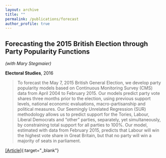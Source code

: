 ```yaml
---
layout: archive
title: ""
permalink: /publications/forecast
author_profile: true
---
```


## Forecasting the 2015 British Election through Party Popularity Functions

*(with Mary Stegmaier)*

**Electoral Studies**, 2016

> To forecast the May 7, 2015 British General Election, we develop party popularity models based on Continuous Monitoring Survey (CMS) data from April 2004 to February 2015. Our models predict party vote shares three months prior to the election, using previous support levels, national economic evaluations, macro-partisanship and political measures. Our Seemingly Unrelated Regression (SUR) methodology allows us to predict support for the Tories, Labour, Liberal Democrats and “other” parties, separately, yet simultaneously, by constraining total support for all parties to 100%. Our model, estimated with data from February 2015, predicts that Labour will win the highest vote share in Great Britain, but that no party will win a majority of seats in parliament.

[[Article]](https://doi.org/10.1016/j.electstud.2015.11.011){:target="_blank"} 
